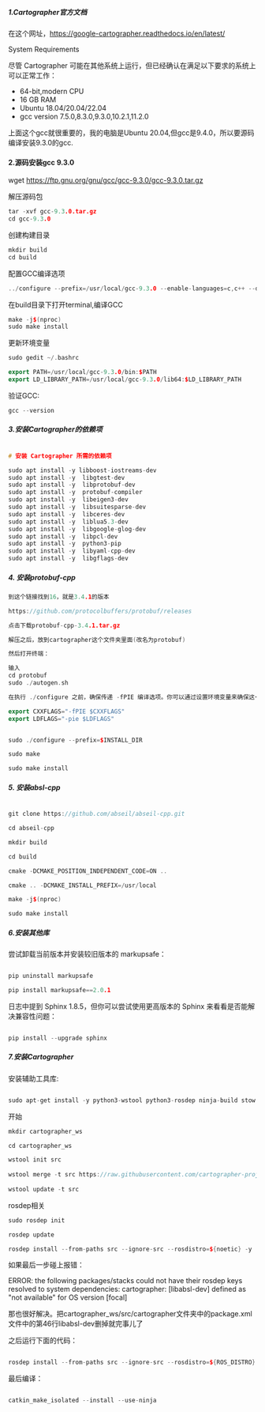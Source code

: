 ##### 1.Cartographer官方文档

在这个网址，https://google-cartographer.readthedocs.io/en/latest/

System Requirements

尽管 Cartographer 可能在其他系统上运行，但已经确认在满足以下要求的系统上可以正常工作：

* 64-bit,modern CPU
* 16 GB RAM
* Ubuntu 18.04/20.04/22.04
* gcc version 7.5.0,8.3.0,9.3.0,10.2.1,11.2.0

上面这个gcc就很重要的，我的电脑是Ubuntu 20.04,但gcc是9.4.0，所以要源码编译安装9.3.0的gcc.

#### 2.源码安装gcc 9.3.0

wget https://ftp.gnu.org/gnu/gcc/gcc-9.3.0/gcc-9.3.0.tar.gz


解压源码包

```C++
tar -xvf gcc-9.3.0.tar.gz
cd gcc-9.3.0


```

创建构建目录

```C++
mkdir build
cd build


```

配置GCC编译选项

```C++
../configure --prefix=/usr/local/gcc-9.3.0 --enable-languages=c,c++ --disable-multilib

```

在build目录下打开terminal,编译GCC

```C++
make -j$(nproc)
sudo make install


```

更新环境变量

```C++
sudo gedit ~/.bashrc

export PATH=/usr/local/gcc-9.3.0/bin:$PATH
export LD_LIBRARY_PATH=/usr/local/gcc-9.3.0/lib64:$LD_LIBRARY_PATH

```

验证GCC:

```C++
gcc --version


```

##### 3.安装Cartographer的依赖项

```C++

# 安装 Cartographer 所需的依赖项

sudo apt install -y libboost-iostreams-dev
sudo apt install -y  libgtest-dev
sudo apt install -y  libprotobuf-dev 
sudo apt install -y  protobuf-compiler 
sudo apt install -y  libeigen3-dev 
sudo apt install -y  libsuitesparse-dev 
sudo apt install -y  libceres-dev 
sudo apt install -y  liblua5.3-dev 
sudo apt install -y  libgoogle-glog-dev 
sudo apt install -y  libpcl-dev 
sudo apt install -y  python3-pip 
sudo apt install -y  libyaml-cpp-dev 
sudo apt install -y  libgflags-dev

```

##### 4. 安装protobuf-cpp

```C++
到这个链接找到16，就是3.4.1的版本

https://github.com/protocolbuffers/protobuf/releases

点击下载protobuf-cpp-3.4.1.tar.gz

解压之后，放到cartographer这个文件夹里面(改名为protobuf)

然后打开终端：

输入
cd protobuf
sudo ./autogen.sh

在执行 ./configure 之前，确保传递 -fPIE 编译选项。你可以通过设置环境变量来确保这一点：

export CXXFLAGS="-fPIE $CXXFLAGS"
export LDFLAGS="-pie $LDFLAGS"


sudo ./configure --prefix=$INSTALL_DIR

sudo make

sudo make install

```
##### 5. 安装absl-cpp


```C++

git clone https://github.com/abseil/abseil-cpp.git

cd abseil-cpp

mkdir build

cd build

cmake -DCMAKE_POSITION_INDEPENDENT_CODE=ON ..

cmake .. -DCMAKE_INSTALL_PREFIX=/usr/local

make -j$(nproc)

sudo make install

```

##### 6.安装其他库

尝试卸载当前版本并安装较旧版本的 markupsafe：

```C++

pip uninstall markupsafe

pip install markupsafe==2.0.1

```

日志中提到 Sphinx 1.8.5，但你可以尝试使用更高版本的 Sphinx 来看看是否能解决兼容性问题：

```C++

pip install --upgrade sphinx

```




##### 7.安装Cartographer

安装辅助工具库:

```C++

sudo apt-get install -y python3-wstool python3-rosdep ninja-build stow

```
开始

```C++
mkdir cartographer_ws

cd cartographer_ws

wstool init src
 
wstool merge -t src https://raw.githubusercontent.com/cartographer-project/cartographer_ros/master/cartographer_ros.rosinstall
 
wstool update -t src

```

rosdep相关

```C++
sudo rosdep init

rosdep update

rosdep install --from-paths src --ignore-src --rosdistro=${noetic} -y

```
如果最后一步碰上报错：

ERROR: the following packages/stacks could not have their rosdep keys resolved to system dependencies: cartographer: [libabsl-dev] defined as "not available" for OS version [focal]


那也很好解决。把cartographer_ws/src/cartographer文件夹中的package.xml 文件中的第46行<depend>libabsl-dev</depend>删掉就完事儿了

之后运行下面的代码：

```C++

rosdep install --from-paths src --ignore-src --rosdistro=${ROS_DISTRO} -y

```

最后编译：

```C++

catkin_make_isolated --install --use-ninja

```




